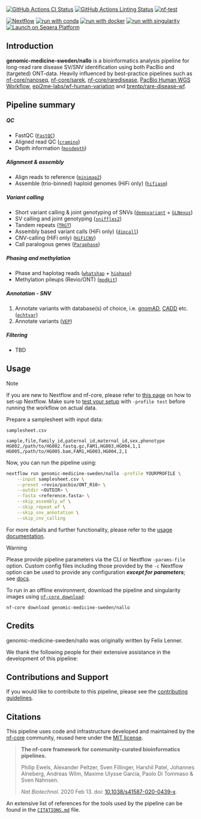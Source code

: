 [![GitHub Actions CI Status](https://github.com/genomic-medicine-sweden/nallo/actions/workflows/ci.yml/badge.svg)](https://github.com/genomic-medicine-sweden/nallo/actions/workflows/ci.yml)
[![GitHub Actions Linting Status](https://github.com/genomic-medicine-sweden/nallo/actions/workflows/linting.yml/badge.svg)](https://github.com/genomic-medicine-sweden/nallo/actions/workflows/linting.yml)
[![nf-test](https://img.shields.io/badge/unit_tests-nf--test-337ab7.svg)](https://www.nf-test.com)

[![Nextflow](https://img.shields.io/badge/nextflow%20DSL2-%E2%89%A523.04.0-23aa62.svg)](https://www.nextflow.io/)
[![run with conda](http://img.shields.io/badge/run%20with-conda-3EB049?labelColor=000000&logo=anaconda)](https://docs.conda.io/en/latest/)
[![run with docker](https://img.shields.io/badge/run%20with-docker-0db7ed?labelColor=000000&logo=docker)](https://www.docker.com/)
[![run with singularity](https://img.shields.io/badge/run%20with-singularity-1d355c.svg?labelColor=000000)](https://sylabs.io/docs/)
[![Launch on Seqera Platform](https://img.shields.io/badge/Launch%20%F0%9F%9A%80-Seqera%20Platform-%234256e7)](https://cloud.seqera.io/launch?pipeline=https://github.com/genomic-medicine-sweden/nallo)

## Introduction

**genomic-medicine-sweden/nallo** is a bioinformatics analysis pipeline for long-read rare disease SV/SNV identification using both PacBio and (targeted) ONT-data. Heavily influenced by best-practice pipelines such as [nf-core/nanoseq](https://github.com/nf-core/nanoseq), [nf-core/sarek](https://nf-co.re/sarek), [nf-core/raredisease](https://nf-co.re/raredisease), [PacBio Human WGS Workflow](https://github.com/PacificBiosciences/pb-human-wgs-workflow-snakemake), [epi2me-labs/wf-human-variation](https://github.com/epi2me-labs/wf-human-variation) and [brentp/rare-disease-wf](https://github.com/brentp/rare-disease-wf).

## Pipeline summary

##### QC

- FastQC ([`FastQC`](http://www.bioinformatics.babraham.ac.uk/projects/fastqc/))
- Aligned read QC ([`cramino`](https://github.com/wdecoster/cramino))
- Depth information ([`mosdepth`](https://github.com/brentp/mosdepth))

##### Alignment & assembly

- Align reads to reference ([`minimap2`](https://github.com/lh3/minimap2))
- Assemble (trio-binned) haploid genomes (HiFi only) ([`hifiasm`](https://github.com/chhylp123/hifiasm))

##### Variant calling

- Short variant calling & joint genotyping of SNVs ([`deepvariant`](https://github.com/google/deepvariant) + [`GLNexus`](https://github.com/dnanexus-rnd/GLnexus))
- SV calling and joint genotyping ([`sniffles2`](https://github.com/fritzsedlazeck/Sniffles))
- Tandem repeats ([`TRGT`](https://github.com/PacificBiosciences/trgt/tree/main))
- Assembly based variant calls (HiFi only) ([`dipcall`](https://github.com/lh3/dipcall))
- CNV-calling (HiFi only) ([`HiFiCNV`](https://github.com/PacificBiosciences/HiFiCNV))
- Call paralogous genes ([`Paraphase`](https://github.com/PacificBiosciences/paraphase))

##### Phasing and methylation

- Phase and haplotag reads ([`whatshap`](https://github.com/whatshap/whatshap) + [`hiphase`](https://github.com/PacificBiosciences/HiPhase))
- Methylation pileups (Revio/ONT) ([`modkit`](https://github.com/nanoporetech/modkit))

##### Annotation - SNV

1. Annotate variants with database(s) of choice, i.e. [gnomAD](https://gnomad.broadinstitute.org), [CADD](https://cadd.gs.washington.edu) etc. ([`echtvar`](https://github.com/brentp/echtvar))
2. Annotate variants ([`VEP`](https://github.com/Ensembl/ensembl-vep))

##### Filtering

- TBD

## Usage

> [!NOTE]
> If you are new to Nextflow and nf-core, please refer to [this page](https://nf-co.re/docs/usage/installation) on how to set-up Nextflow. Make sure to [test your setup](https://nf-co.re/docs/usage/introduction#how-to-run-a-pipeline) with `-profile test` before running the workflow on actual data.

Prepare a samplesheet with input data:

`samplesheet.csv`

```
sample,file,family_id,paternal_id,maternal_id,sex,phenotype
HG002,/path/to/HG002.fastq.gz,FAM1,HG003,HG004,1,1
HG005,/path/to/HG005.bam,FAM1,HG003,HG004,2,1
```

Now, you can run the pipeline using:

```bash
nextflow run genomic-medicine-sweden/nallo -profile YOURPROFILE \
    --input samplesheet.csv \
    --preset <revio/pacbio/ONT_R10> \
    --outdir <OUTDIR> \
    --fasta <reference.fasta> \
    --skip_assembly_wf \
    --skip_repeat_wf \
    --skip_snv_annotation \
    --skip_cnv_calling
```

For more details and further functionality, please refer to the [usage documentation](https://github.com/genomic-medicine-sweden/nallo/blob/dev/docs/usage.md).

> [!WARNING]
> Please provide pipeline parameters via the CLI or Nextflow `-params-file` option. Custom config files including those provided by the `-c` Nextflow option can be used to provide any configuration _**except for parameters**_;
> see [docs](https://nf-co.re/usage/configuration#custom-configuration-files).

To run in an offline environment, download the pipeline and singularity images using [`nf-core download`](https://nf-co.re/tools/#downloading-pipelines-for-offline-use):

```
nf-core download genomic-medicine-sweden/nallo
```

## Credits

genomic-medicine-sweden/nallo was originally written by Felix Lenner.

We thank the following people for their extensive assistance in the development of this pipeline:

## Contributions and Support

If you would like to contribute to this pipeline, please see the [contributing guidelines](.github/CONTRIBUTING.md).

## Citations

This pipeline uses code and infrastructure developed and maintained by the [nf-core](https://nf-co.re) community, reused here under the [MIT license](https://github.com/nf-core/tools/blob/master/LICENSE).

> **The nf-core framework for community-curated bioinformatics pipelines.**
>
> Philip Ewels, Alexander Peltzer, Sven Fillinger, Harshil Patel, Johannes Alneberg, Andreas Wilm, Maxime Ulysse Garcia, Paolo Di Tommaso & Sven Nahnsen.
>
> _Nat Biotechnol._ 2020 Feb 13. doi: [10.1038/s41587-020-0439-x](https://dx.doi.org/10.1038/s41587-020-0439-x).

An extensive list of references for the tools used by the pipeline can be found in the [`CITATIONS.md`](CITATIONS.md) file.

